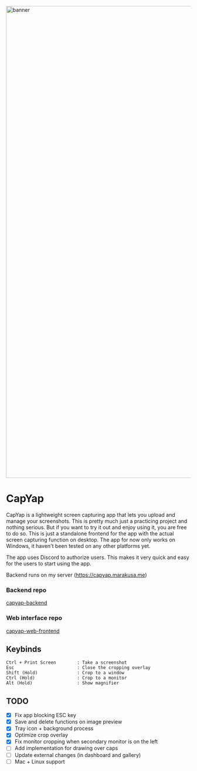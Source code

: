 <img width="4096" height="1289" alt="banner" src="https://github.com/user-attachments/assets/bef4a8e1-365f-475b-909b-7a8b24a8239f" />

# CapYap
CapYap is a lightweight screen capturing app that lets you upload and manage your screenshots. This is pretty much just a practicing project and nothing serious. But if you want to try it out and enjoy using it, you are free to do so. This is just a standalone frontend for the app with the actual screen capturing function on desktop. The app for now only works on Windows, it haven't been tested on any other platforms yet.

The app uses Discord to authorize users. This makes it very quick and easy for the users to start using the app.

Backend runs on my server (https://capyap.marakusa.me)

### Backend repo
[capyap-backend](https://github.com/Marakusa/capyap-backend)

### Web interface repo
[capyap-web-frontend](https://github.com/Marakusa/capyap-web-frontend)

## Keybinds
```
Ctrl + Print Screen        : Take a screenshot
Esc                        : Close the cropping overlay
Shift (Hold)               : Crop to a window
Ctrl (Hold)                : Crop to a monitor
Alt (Hold)                 : Show magnifier
```

## TODO
- [x] Fix app blocking ESC key
- [x] Save and delete functions on image preview
- [x] Tray icon + background process
- [x] Optimize crop overlay
- [x] Fix monitor cropping when secondary monitor is on the left
- [ ] Add implementation for drawing over caps
- [ ] Update external changes (in dashboard and gallery)
- [ ] Mac + Linux support

